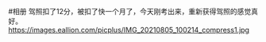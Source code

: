 #相册 驾照扣了12分，被扣了快一个月了，今天刚考出来，重新获得驾照的感觉真好。https://images.eallion.com/picplus/IMG_20210805_100214_compress1.jpg  